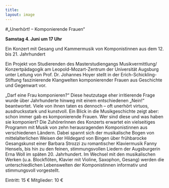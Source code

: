 ```yaml
---
title: 
layout: image
---
```


#„Unerhört! – Komponierende Frauen“   

**Samstag 4. Juni um 17 Uhr** 


Ein Konzert mit Gesang und Kammermusik von Komponistinnen aus dem 12. bis 21. Jahrhundert 

Ein Projekt von Studierenden des Masterstudiengangs Musikvermittlung/ Konzertpädagogik am Leopold-Mozart-Zentrum der Universität Augsburg unter Leitung von Prof. Dr. Johannes Hoyer stellt in der Erich-Schickling-Stiftung faszinierende Klangwelten komponierender Frauen aus Geschichte und Gegenwart vor.

„Darf eine Frau komponieren?“ Diese heutzutage eher irritierende Frage wurde über Jahrhunderte hinweg mit einem entschiedenen „Nein!“ beantwortet. Viele von ihnen taten es dennoch – oft unerhört virtuos, ausdrucksstark und kunstvoll.
Ein Blick in die Musikgeschichte zeigt aber: schon immer gab es komponierende Frauen. Wer sind diese und was haben sie komponiert? Die ZuhörerInnen des Konzerts erwartet ein vielseitiges Programm mit Musik von zehn herausragenden Komponistinnen aus verschiedenen Ländern. Dabei spannt sich der musikalische Bogen von mittelalterlichen Weisen der Hildegard von Bingen über frühbarocke Gesangskunst einer Barbara Strozzi zu romantischer Klaviermusik Fanny Hensels, bis hin zu den feinen, stimmungsvollen Liedern der Augsburgerin Erna Woll im späten 20. Jahrhundert.
Im Wechsel mit den musikalischen Werken (u.a. Blockflöten, Klavier mit Violine, Saxophon, Gesang) werden die unterschiedlichen Lebenswelten der Komponistinnen informativ und stimmungsvoll vorgestellt.

Eintritt: 15 €		Mitglieder: 10 €
